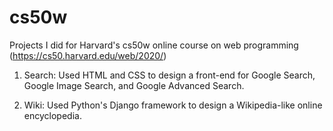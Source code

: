 # cs50w
Projects I did for Harvard's cs50w online course on web programming (https://cs50.harvard.edu/web/2020/)

1. Search: Used HTML and CSS to design a front-end for Google Search, Google Image Search, and Google Advanced Search.

2. Wiki: Used Python's Django framework to design a Wikipedia-like online encyclopedia.

